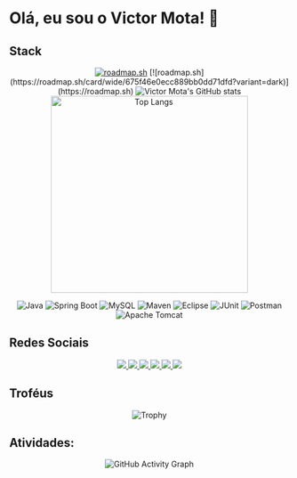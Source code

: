# Olá, eu sou o Victor Mota! 👋

## Stack
<div align="center">
  <a href="https://roadmap.sh"><img src="https://roadmap.sh/card/wide/675f46e0ecc889bb0dd71dfd?variant=dark" alt="roadmap.sh"/></a>
  [![roadmap.sh](https://roadmap.sh/card/wide/675f46e0ecc889bb0dd71dfd?variant=dark)](https://roadmap.sh)
  <img src="https://github-readme-stats.vercel.app/api?username=jasonluizwf&show_icons=true&theme=dark" alt="Victor Mota's GitHub stats"/>
  <img src="https://github-readme-stats.vercel.app/api/top-langs/?username=jasonluizwf&layout=compact&theme=dark" alt="Top Langs" width="354" />
</div>
<div align="center">
  
  ![Java](https://img.shields.io/badge/Java-ED8B00?style=for-the-badge&logo=java&logoColor=white)
  ![Spring Boot](https://img.shields.io/badge/Spring_Boot-6DB33F?style=for-the-badge&logo=spring-boot&logoColor=white)
  ![MySQL](https://img.shields.io/badge/MySQL-4479A1?style=for-the-badge&logo=mysql&logoColor=white)
  ![Maven](https://img.shields.io/badge/Maven-C71A36?style=for-the-badge&logo=apache-maven&logoColor=white)
  ![Eclipse](https://img.shields.io/badge/Eclipse-2C2255?style=for-the-badge&logo=eclipse&logoColor=white)
  ![JUnit](https://img.shields.io/badge/JUnit-25A162?style=for-the-badge&logo=junit5&logoColor=white)
  ![Postman](https://img.shields.io/badge/Postman-FF6C37?style=for-the-badge&logo=postman&logoColor=white)
  ![Apache Tomcat](https://img.shields.io/badge/Apache_Tomcat-F8DC75?style=for-the-badge&logo=apache-tomcat&logoColor=black)

</div>

## Redes Sociais

<div align="center">
  <a href="https://stackoverflow.com/users/23273618" target="_blank">
    <img src="https://img.shields.io/badge/-StackOverflow-F58025?style=for-the-badge&logo=stack-overflow&logoColor=white" target="_blank">
  </a>

  <a href="https://x.com/tiaopedreiro38" target="_blank">
    <img src="https://img.shields.io/badge/-X-1DA1F2?style=for-the-badge&logo=x&logoColor=white" target="_blank">
  </a>
  
  <a href="https://instagram.com/victorluizmt" target="_blank">
    <img src="https://img.shields.io/badge/-Instagram-%23E4405F?style=for-the-badge&logo=instagram&logoColor=white" target="_blank">
  </a>
  
  <a href="https://discord.com/users/tiao_pedreiro" target="_blank">
    <img src="https://img.shields.io/badge/-Discord-5865F2?style=for-the-badge&logo=discord&logoColor=white" target="_blank">
  </a>
  
  <a href="mailto:victorluizfacul@gmail.com">
    <img src="https://img.shields.io/badge/-Gmail-%23333?style=for-the-badge&logo=gmail&logoColor=white" target="_blank">
  </a>
  
  <a href="https://www.linkedin.com/in/victor-luiz-da-silva-mota-3872521ab/" target="_blank">
    <img src="https://img.shields.io/badge/-LinkedIn-%230077B5?style=for-the-badge&logo=linkedin&logoColor=white" target="_blank">
  </a>
</div>

## Troféus
<div align="center">
  
  ![Trophy](https://github-profile-trophy.vercel.app/?username=jasonluizwf&theme=dark)
  
</div>

## Atividades:
<div align="center">
  
  ![GitHub Activity Graph](https://github-readme-activity-graph.vercel.app/graph?username=jasonluizwf&theme=github)
  
</div>
